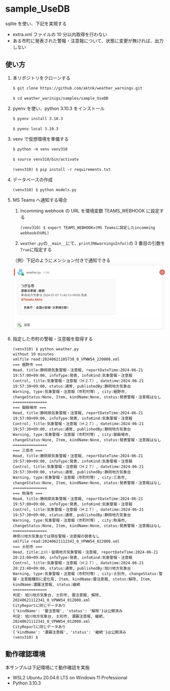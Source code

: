 # sample_UseDB

sqlite を使い、下記を実現する

- extra.xml ファイルの 10 分以内取得を行わない
- ある市町に発表された警報・注意報について、状態に変更が無ければ、出力しない

## 使い方

1. 本リポジトリをクローンする

   ```
   $ git clone https://github.com/aktnk/weather_warnings.git

   $ cd weather_warinigs/samples/sample_UseDB
   ```

1. pyenv を使い、python 3.10.3 をインストール

   ```
   $ pyenv install 3.10.3

   $ pyenv local 3.10.3
   ```

1. venv で仮想環境を準備する

   ```
   $ python -m venv venv310

   $ source venv310/bin/activate

   (venv310) $ pip install -r requirements.txt
   ```

1. データベースの作成

   ```
   (venv310) $ python models.py
   ```

1. MS Teams へ通知する場合

   1. incomming webhook の URL を環境変数 TEAMS_WEBHOOK に設定する

      ```
      (venv310) $ export TEAMS_WEBHOOK=(MS Teamsに設定したincomming webhookのURL)
      ```

   1. `weather.py`の`__main__`にて、`printJMAwarningsInfo()`の 3 番目の引数を`True`に指定する

   （例）下記のようにメンション付きで通知できる
   ![MS Teams Message Sample](./image/MSTeamsSample.png)

1. 指定した市町の警報・注意報を取得する

   ```
   (venv310) $ python weather.py
   without 10 minutes
   xmlfile read:20240621105730_0_VPWW54_220000.xml
   === 裾野市 ===
   Head, title:静岡県気象警報・注意報, reportDateTime:2024-06-21 19:57:00+09:00, infoType:発表, infoKind:気象警報・注意報
   Control, title:気象警報・注意報（Ｈ２７）, datetime:2024-06-21 19:57:30+09:00, status:通常, publishedBy:静岡地方気象台
   Warning, type:気象警報・注意報（市町村等）, city:裾野市, changeStatus:None, Item, kindName:None, status:発表警報・注意報はなし
   ===============
   === 御殿場市 ===
   Head, title:静岡県気象警報・注意報, reportDateTime:2024-06-21 19:57:00+09:00, infoType:発表, infoKind:気象警報・注意報
   Control, title:気象警報・注意報（Ｈ２７）, datetime:2024-06-21 19:57:30+09:00, status:通常, publishedBy:静岡地方気象台
   Warning, type:気象警報・注意報（市町村等）, city:御殿場市, changeStatus:None, Item, kindName:None, status:発表警報・注意報はなし
   ===============
   === 三島市 ===
   Head, title:静岡県気象警報・注意報, reportDateTime:2024-06-21 19:57:00+09:00, infoType:発表, infoKind:気象警報・注意報
   Control, title:気象警報・注意報（Ｈ２７）, datetime:2024-06-21 19:57:30+09:00, status:通常, publishedBy:静岡地方気象台
   Warning, type:気象警報・注意報（市町村等）, city:三島市, changeStatus:None, Item, kindName:None, status:発表警報・注意報はなし
   ===============
   === 熱海市 ===
   Head, title:静岡県気象警報・注意報, reportDateTime:2024-06-21 19:57:00+09:00, infoType:発表, infoKind:気象警報・注意報
   Control, title:気象警報・注意報（Ｈ２７）, datetime:2024-06-21 19:57:30+09:00, status:通常, publishedBy:静岡地方気象台
   Warning, type:気象警報・注意報（市町村等）, city:熱海市, changeStatus:None, Item, kindName:None, status:発表警報・注意報はなし
   ===============
   神奈川地方気象台では現在警報・注意報の発表なし
   xmlfile read:20240621112341_0_VPWW54_012000.xml
   === 士別市 ===
   Head, title:上川・留萌地方気象警報・注意報, reportDateTime:2024-06-21 20:23:00+09:00, infoType:発表, infoKind:気象警報・注意報
   Control, title:気象警報・注意報（Ｈ２７）, datetime:2024-06-21 20:23:40+09:00, status:通常, publishedBy:旭川地方気象台
   Warning, type:気象警報・注意報（市町村等）, city:士別市, changeStatus:警報・注意報種別に変化有, Item, kindName:雷注意報, status:解除, Item, kindName:濃霧注意報, status:継続
   ===============
   判定: 旭川地方気象台, 士別市, 雷注意報, 解除, 20240621112341_0_VPWW54_012000.xml
   CityReportに同じデータあり
   {'kindName': '雷注意報', 'status': '解除'}は公開済み
   判定: 旭川地方気象台, 士別市, 濃霧注意報, 継続, 20240621112341_0_VPWW54_012000.xml
   CityReportに同じデータあり
   {'kindName': '濃霧注意報', 'status': '継続'}は公開済み
   (venv310) $
   ```

## 動作確認環境

本サンプルは下記環境にて動作確認を実施

- WSL2 Ubuntu 20.04.6 LTS on Windows 11 Professional
- Python 3.10.3

